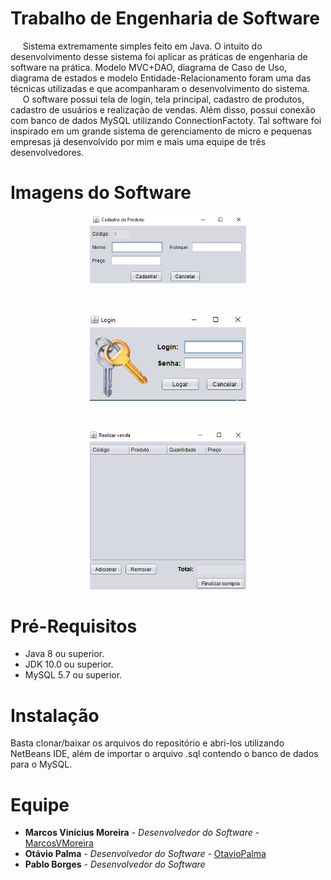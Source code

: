 # Trabalho de Engenharia de Software

&nbsp;&nbsp;&nbsp;&nbsp;&nbsp;Sistema extremamente simples feito em Java. O intuito do desenvolvimento desse sistema foi aplicar as práticas de engenharia de software na prática. Modelo MVC+DAO, diagrama de Caso de Uso, diagrama de estados e modelo Entidade-Relacionamento foram uma das técnicas utilizadas e que acompanharam o desenvolvimento do sistema.<br>
&nbsp;&nbsp;&nbsp;&nbsp;&nbsp;O software possui tela de login, tela principal, cadastro de produtos, cadastro de usuários e realização de vendas. Além disso, possui conexão com banco de dados MySQL utilizando ConnectionFactoty. Tal software foi inspirado em um grande sistema de gerenciamento de micro e pequenas empresas já desenvolvido por mim e mais uma equipe de três desenvolvedores.

# Imagens do Software

<p align = "center">
  <img src="https://raw.githubusercontent.com/MarcosVMoreira/Trabalho-Engenharia-de-Software/master/Imagens%20do%20Sistema/CadastroProduto.png" alt="Cadastro de produtos" width="250"/>
</p>      <br>
<p align = "center">
  <img src="https://raw.githubusercontent.com/MarcosVMoreira/Trabalho-Engenharia-de-Software/master/Imagens%20do%20Sistema/Login.png" alt="Login" width="250"/>
</p>     <br> 
<p align = "center">
  <img src="https://raw.githubusercontent.com/MarcosVMoreira/Trabalho-Engenharia-de-Software/master/Imagens%20do%20Sistema/RealizarVenda.png" alt="Realizar venda" width="250"/>
</p>   

# Pré-Requisitos

- Java 8 ou superior.
- JDK 10.0 ou superior.
- MySQL 5.7 ou superior.

# Instalação

Basta clonar/baixar os arquivos do repositório e abri-los utilizando NetBeans IDE, além de importar o arquivo .sql contendo o banco de dados para o MySQL.

# Equipe

* **Marcos Vinícius Moreira** - *Desenvolvedor do Software* - [MarcosVMoreira](https://github.com/MarcosVMoreira)
* **Otávio Palma** - *Desenvolvedor do Software* - [OtavioPalma](https://github.com/OtavioPalma)
* **Pablo Borges** - *Desenvolvedor do Software*

